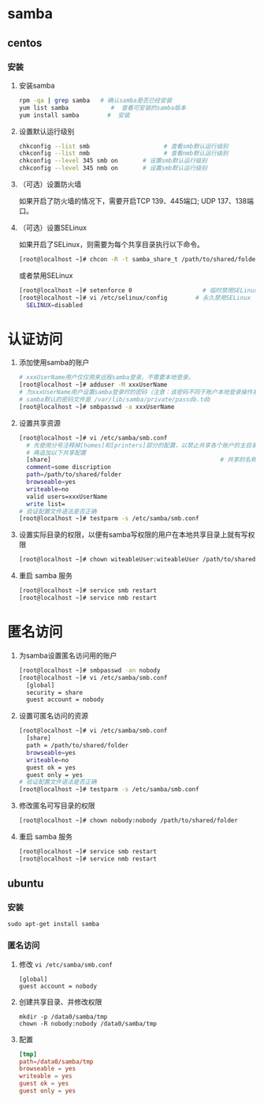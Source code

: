 # samba

## centos

###  安装

1. 安装samba

    ```sh
    rpm -qa | grep samba   # 确认samba是否已经安装
    yum list samba            #  查看可安装的samba版本
    yum install samba        #  安装
    ```

1. 设置默认运行级别

    ```sh
    chkconfig --list smb                     # 查看smb默认运行级别
    chkconfig --list nmb                     # 查看nmb默认运行级别
    chkconfig --level 345 smb on       # 设置smb默认运行级别 
    chkconfig --level 345 nmb on       # 设置smb默认运行级别
    ```

1. （可选）设置防火墙

    如果开启了防火墙的情况下，需要开启TCP 139、445端口; UDP 137、138端口。

1.  （可选）设置SELinux

    如果开启了SELinux，则需要为每个共享目录执行以下命令。

    ```sh
    [root@localhost ~]# chcon -R -t samba_share_t /path/to/shared/folder
    ```
    或者禁用SELinux

    ```sh
    [root@localhost ~]# setenforce 0                    # 临时禁用SELinux，重启后失效
    [root@localhost ~]# vi /etc/selinux/config        # 永久禁用SELinux
      SELINUX=disabled
    ```

# 认证访问

1. 添加使用samba的账户

    ```sh
    # xxxUserName用户仅仅用来远程samba登录，不需要本地登录。
    [root@localhost ~]# adduser -M xxxUserName  
    # 为xxxUserName用户设置samba登录时的密码（注意：该密码不同于账户本地登录操作系统的密码）
    # samba默认的密码文件是 /var/lib/samba/private/passdb.tdb
    [root@localhost ~]# smbpasswd -a xxxUserName
    ```


1. 设置共享资源

    ```sh
    [root@localhost ~]# vi /etc/samba/smb.conf
      # 先使用分号注释掉[homes]和[printers]部分的配置，以禁止共享各个账户的主目录和打印机
      # 再追加以下共享配置
      [share]                                                # 共享的名称，可以出现多个这样的配置
      comment=some discription
      path=/path/to/shared/folder
      browseable=yes
      writeable=no
      valid users=xxxUserName
      write list=
    # 验证配置文件语法是否正确
    [root@localhost ~]# testparm -s /etc/samba/smb.conf
    ```

1. 设置实际目录的权限，以便有samba写权限的用户在本地共享目录上就有写权限

    ```sh
    [root@localhost ~]# chown witeableUser:witeableUser /path/to/shared/folder
    ```
1. 重启 samba 服务

    ```sh
    [root@localhost ~]# service smb restart
    [root@localhost ~]# service nmb restart
    ```

# 匿名访问

1. 为samba设置匿名访问用的账户

    ```sh
    [root@localhost ~]# smbpasswd -an nobody
    [root@localhost ~]# vi /etc/samba/smb.conf
      [global]
      security = share  
      guest account = nobody
    ```

1. 设置可匿名访问的资源

    ```sh
    [root@localhost ~]# vi /etc/samba/smb.conf
      [share]
      path = /path/to/shared/folder
      browseable=yes
      writeable=no
      guest ok = yes
      guest only = yes
    # 验证配置文件语法是否正确
    [root@localhost ~]# testparm -s /etc/samba/smb.conf
    ```

1. 修改匿名可写目录的权限

    ```sh
    [root@localhost ~]# chown nobody:nobody /path/to/shared/folder
    ```
1. 重启 samba 服务

    ```sh
    [root@localhost ~]# service smb restart
    [root@localhost ~]# service nmb restart
    ```


## ubuntu 

### 安装

```
sudo apt-get install samba
```
	
### 匿名访问

1. 修改 `vi /etc/samba/smb.conf`

    ```
    [global]
    guest account = nobody
    ```

1. 创建共享目录、并修改权限

    ```
    mkdir -p /data0/samba/tmp
    chown -R nobody:nobody /data0/samba/tmp
    ```

1. 配置 

    ```conf
    [tmp]
    path=/data0/samba/tmp
    browseable = yes
    writeable = yes
    guest ok = yes 
    guest only = yes 
    ```